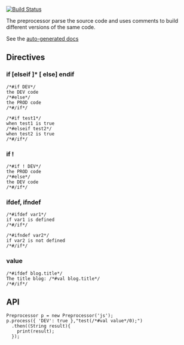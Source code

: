 [![Build Status](https://drone.io/github.com/christophehurpeau/dart-preprocessor/status.png)](https://drone.io/github.com/christophehurpeau/dart-preprocessor/latest)

The preprocessor parse the source code and uses comments to build different versions of the same code.

See the [auto-generated docs](http://christophehurpeau.github.io/dart-preprocessor/docs/preprocessor.html)

## Directives

### if [elseif ]* [ else] endif

```
/*#if DEV*/
the DEV code
/*#else*/
the PROD code
/*#/if*/

/*#if test1*/
when test1 is true
/*#elseif test2*/
when test2 is true
/*#/if*/
```

### if !

```
/*#if ! DEV*/
the PROD code
/*#else*/
the DEV code
/*#/if*/
```

### ifdef, ifndef

```
/*#ifdef var1*/
if var1 is defined
/*#/if*/

/*#ifndef var2*/
if var2 is not defined
/*#/if*/
```

### value

```
/*#ifdef blog.title*/
The title blog: /*#val blog.title*/
/*#/if*/
```

## API

```
Preprocessor p = new Preprocessor('js');
p.process({ 'DEV': true },"test(/*#val value*/0);")
  .then((String result){
  	print(result);
  });
```
